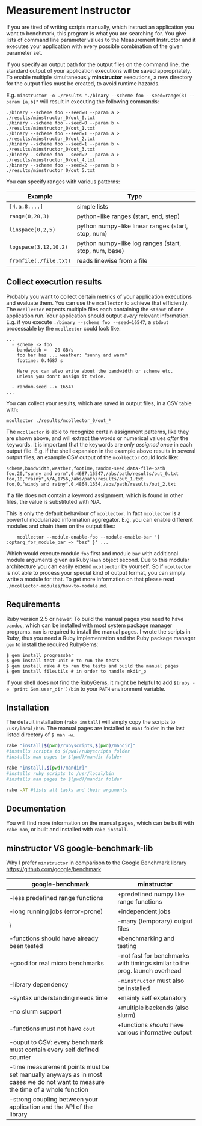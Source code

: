 # Measurement Instructor

If you are tired of writing scripts manually, which instruct
an application you want to benchmark, this program is what
you are searching for. You give lists of command line parameter
values to the Measurement Instructor and it executes your
application with every possible combination of the given parameter set.

If you specify an output path for the output files on the command line, the
standard output of your application executions will be saved appropriately.
To enable multiple simultaneously **minstructor** executions, a new directory for the
output files must be created, to avoid runtime hazards.


E.g. `minstructor -o ./results "./binary --scheme foo --seed=range(3) --param [a,b]"`
will result in executing the following commands:

```
./binary --scheme foo --seed=0 --param a > ./results/minstructor_0/out_0.txt
./binary --scheme foo --seed=0 --param b > ./results/minstructor_0/out_1.txt
./binary --scheme foo --seed=1 --param a > ./results/minstructor_0/out_2.txt
./binary --scheme foo --seed=1 --param b > ./results/minstructor_0/out_3.txt
./binary --scheme foo --seed=2 --param a > ./results/minstructor_0/out_4.txt
./binary --scheme foo --seed=2 --param b > ./results/minstructor_0/out_5.txt
```

You can specify ranges with various patterns:

**Example**               | **Type**
--------------------------|-------------------------
`[4,a,8,...]`             | simple lists
`range(0,20,3)`           | python-like ranges (start, end, step)
`linspace(0,2,5)`         | python numpy-like linear ranges (start, stop, num)
`logspace(3,12,10,2)`     | python numpy-like log ranges (start, stop, num, base)
`fromfile(./file.txt)`    | reads linewise from a file

## Collect execution results

Probably you want to collect certain metrics of your application executions
and evaluate them. You can use the `mcollector` to achieve that efficiently.
The `mcollector` expects multiple files each containing the `stdout` of one
application run. Your application should output *every* relevant information.
E.g. if you execute `./binary --scheme foo --seed=16547`, a `stdout` processable
by the `mcollector` could look like:

```
...
  - scheme -> foo
  - bandwidth =   20 GB/s
    foo bar baz ... weather: "sunny and warm"
    footime: 0.4687 s

    Here you can also write about the bandwidth or scheme etc.
    unless you don't assign it twice.

  - random-seed --> 16547
...
```

You can collect your results, which are saved in output files, in a CSV table
with:

```
mcollector ./results/mcollector_0/out_*
``` 

The `mcollector` is able to recognize certain assignment patterns, like they are
shown above, and will extract the words or numerical values *after* the
keywords. It is important that the keywords are *only assigned once* in each
output file. E.g. if the shell expansion in the example above results
in several output files, an example CSV output of the `mcollector` could
look like:

```
scheme,bandwidth,weather,footime,random-seed,data-file-path
foo,20,"sunny and warm",0.4687,16547,/abs/path/results/out_0.txt
foo,10,"rainy",N/A,1756,/abs/path/results/out_1.txt
foo,0,"windy and rainy",0.4864,1654,/abs/path/results/out_2.txt
```

If a file does not contain a keyword assignment, which is found in
other files, the value is substituted with N/A.

This is only the default behaviour of `mcollector`. In fact `mcollector` is
a powerful modularized information aggregator. E.g. you can enable different
modules and chain them on the output files:

```
    mcollector --module-enable-foo --module-enable-bar '{ :optarg_for_module_bar => "baz" }' ...
```

Which would execute module `foo` first and module `bar` with additional
module arguments given as Ruby `Hash` object second. Due to this modular architecture
you can easily extend `mcollector` by yourself. So if `mcollector` is not able to
process your special kind of output format, you can simply write a module for that.
To get more information on that please read `./mcollector-modules/how-to-module.md`.

## Requirements

Ruby version 2.5 or newer. To build the manual pages you need to have `pandoc`,
which can be installed with most system package manager programs. `man` is
required to install the manual pages. I wrote the scripts in Ruby, thus you
need a Ruby implementation and the Ruby package manager `gem` to install the
required RubyGems:

```shell
$ gem install progressbar
$ gem install test-unit # to run the tests
$ gem install rake # to run the tests and build the manual pages
$ gem install fileutils # in order to handle mkdir_p
```

If your shell does not find the RubyGems, it might be helpful to add
`$(ruby -e 'print Gem.user_dir')/bin` to your `PATH` environment variable.

## Installation

The default installation (`rake install`) will simply copy the
scripts to `/usr/local/bin`. The manual pages are installed to `man1`
folder in the last listed directory of `$ man -w`.

```bash
rake "install[$(pwd)/rubyscripts,$(pwd)/mandir]"
#installs scripts to $(pwd)/rubyscripts folder
#installs man pages to $(pwd)/mandir folder

rake "install[,$(pwd)/mandir]"
#installs ruby scripts to /usr/local/bin
#installs man pages to $(pwd)/mandir folder

rake -AT #lists all tasks and their arguments
```

## Documentation

You will find more information on the manual pages, which can be built
with `rake man`, or built and installed with `rake install`.

## minstructor VS google-benchmark-lib

Why I prefer `minstructor` in comparison to the Google Benchmark library
https://github.com/google/benchmark

**google-benchmark**              | **minstructor**
----------------------------------|---------------------------------------------
-less predefined range functions  | +predefined numpy like range functions
-long running jobs (error-prone)  | +independent jobs
\                                 | -many (temporary) output files
-functions should have already been tested  | +benchmarking and testing
+good for real micro benchmarks   | -not fast for benchmarks with timings similar to the prog. launch overhead
-library dependency               | -`minstructor` must also be installed
-syntax understanding needs time  | +mainly self explanatory
-no slurm support                 | +multiple backends (also slurm)
-functions must not have `cout`   | +functions *should* have various informative output
-ouput to CSV: every benchmark must contain every self defined counter | 
-time measurement points must be set manually anyways as in most cases we do not want to measure  the time of a whole function | 
-strong coupling between your application and the API of the library | 
